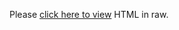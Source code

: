 Please [click here to view](https://anonymous.4open.science/api/repo/rubric/file/results-leaderboard-with-generation-systems/DL20-RUBRIC-MRR-leaderboard.html?v=527ced55) HTML in raw.

